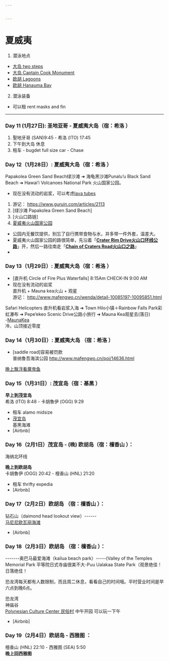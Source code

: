 ```yaml
---


---
```


<h1 id="夏威夷">夏威夷</h1>
<ol>
<li>潜泳地点</li>
</ol>
<ul>
<li><a href="https://www.tropicalsnorkeling.com/snorkeling-two-steps.html">大岛 two steps</a></li>
<li><a href="https://www.tropicalsnorkeling.com/snorkeling-captain-cook-monument.html">大岛 Captain Cook Monument</a></li>
<li><a href="https://www.tropicalsnorkeling.com/snorkeling-ko-olina-lagoons.html">欧胡 Lagoons</a></li>
<li><a href="https://www.tropicalsnorkeling.com/snorkeling-hanauma-bay.html">欧胡 Hanauma Bay</a></li>
</ul>
<ol start="2">
<li>潜泳装备</li>
</ol>
<ul>
<li>可以租 rent masks and fin</li>
</ul>
<hr>
<h3 id="day-11-1月27日--圣地亚哥---夏威夷大岛（宿：希洛-）">Day 11 (1月27日):  圣地亚哥 - 夏威夷大岛（宿：希洛 ）</h3>
<ol>
<li>聖地牙哥 (SAN)9:45 - 希洛 (ITO) 17:45</li>
<li>下午到大岛 休息</li>
<li>租车 - bugdet full size car - Chase</li>
</ol>
<h3 id="day-12（1月28日）--夏威夷大岛（宿：希洛-）">Day 12（1月28日）:  夏威夷大岛（宿：希洛 ）</h3>
<p>Papakolea Green Sand Beach绿沙滩 ➜ 海龟黑沙滩Punalu’u Black Sand Beach ➜ Hawai’i Volcanoes National Park 火山国家公园。</p>
<ul>
<li>现在没有流动的岩浆，可以考虑<a href="https://www.lovebigisland.com/activities-to-do/lava-tubes/#thurston">lava tubes</a></li>
</ul>
<ol>
<li>游记： <a href="https://www.guruin.com/articles/2113">https://www.guruin.com/articles/2113</a></li>
<li>[绿沙滩 Papakolea Green Sand Beach]</li>
<li>[火山口路链]</li>
<li><a href="http://www.mafengwo.cn/poi/14635.html">夏威夷火山国家公园</a></li>
</ol>
<ul>
<li>公园内无餐饮提供，别忘了自行携带食物与水，并多带一件外套，温差大。</li>
<li>夏威夷火山国家公园的路很简单，先沿着「<a href="https://www.nps.gov/havo/planyourvisit/craterrimtour.htm"><strong>Crater Rim Drive火山口环线公路</strong></a>」开，然后一路往南走「<a href="https://www.nps.gov/havo/planyourvisit/ccr_tour.htm"><strong>Chain of Craters Road火山口之路</strong></a>」</li>
<li></li>
</ul>
<h3 id="day-13（1月29日）--夏威夷大岛（宿：希洛-）">Day 13（1月29日）:  夏威夷大岛（宿：希洛 ）</h3>
<ul>
<li>[直升机 Circle of Fire Plus Waterfalls] 8:15Am CHECK-IN 9:00 AM</li>
<li>现在没有流动的岩浆<br>
直升机  + Mauna kea火山 + 观星<br>
游记： <a href="http://www.mafengwo.cn/wenda/detail-10085197-10095851.html">http://www.mafengwo.cn/wenda/detail-10085197-10095851.html</a></li>
</ul>
<p>Safari Helicopters 直升机看岩浆入海 ➜ Town Hilo小镇＋Rainbow Falls Park彩虹瀑布 ➜ Pepe’ekeo Scenic Drive公路小旅行 ➜ Mauna Kea观星去(落日)<br>
-<a href="https://www.lovebigisland.com/stargazing/#maunakea-info">MaunaKea</a><br>
冷，山顶接近零度</p>
<h3 id="day-14（1月30日）--夏威夷大岛-（宿：希洛-）">Day 14（1月30日）:  夏威夷大岛 （宿：希洛 ）</h3>
<ul>
<li>[saddle road]容易被罚款<br>
普纳鲁吾海滨公园 <a href="http://www.mafengwo.cn/poi/14636.html">http://www.mafengwo.cn/poi/14636.html</a></li>
</ul>
<p><a href="https://cn.tripadvisor.com/AttractionProductReview-g60872-d11456671-Night_Manta_Ray_Adventure_Guaranteed-Kailua_Kona_Island_of_Hawaii_Hawaii.html">晚上飘浮看魔鬼鱼</a></p>
<h3 id="day-15（1月31日）--茂宜岛（宿：基黑-）">Day 15（1月31日）:  茂宜岛（宿：基黑 ）</h3>
<p><strong>早上到茂宜岛</strong><br>
希洛 (ITO) 8:48 - 卡胡魯伊 (OGG) 9:29</p>
<ul>
<li>租车 alamo midsize</li>
<li><a href="http://www.mafengwo.cn/travel-scenic-spot/mafengwo/10951.html">茂宜岛</a><br>
基黑海滩</li>
<li>[Airbnb]</li>
</ul>
<h3 id="day-16（2月1日）茂宜岛---晚-欧胡岛（宿：檀香山-）：">Day 16（2月1日）茂宜岛 - (晚) 欧胡岛（宿：檀香山 ）：</h3>
<p>海纳北环线</p>
<p><strong>晚上到欧胡岛</strong><br>
卡胡魯伊 (OGG) 20:42 - 檀香山 (HNL) 21:20</p>
<ul>
<li>租车 thrifty expedia</li>
<li>[Airbnb]</li>
</ul>
<h3 id="day-17（2月2日）欧胡岛-（宿：檀香山-）：">Day 17（2月2日）欧胡岛 （宿：檀香山 ）：</h3>
<p>钻石山（daimond head lookout view）------<br>
<a href="https://cn.tripadvisor.com/Attraction_Review-g60872-d622557-Reviews-Manini_owali_Beach_Kua_Bay-Kailua_Kona_Island_of_Hawaii_Hawaii.html">马尼尼欧瓦丽海滩</a></p>
<ul>
<li>[Airbnb]</li>
</ul>
<h3 id="day-18（2月3日）欧胡岛-（宿：檀香山-）：">Day 18（2月3日）欧胡岛 （宿：檀香山 ）：</h3>
<p>-------奥巴马最爱海滩（kailua beach park）-----(Valley of the Temples Memorial Park 平等院日式寺庙很美不大-Puu Ualakaa State Park（观景绝佳！日落绝佳！</p>
<p>恐龙湾每天都有人数限制，而且周二休息，看看自己的时间哦。平时营业时间是早六点到晚6点。</p>
<p>恐龙湾<br>
神庙谷<br>
<a href="https://www.dealmoon.com/guide/890363">Polynesian Culture Center 民俗村</a> 中午开园 可以玩一下午</p>
<ul>
<li>[Airbnb]</li>
</ul>
<h3 id="day-19（2月4日）欧胡岛---西雅图-：">Day 19（2月4日）欧胡岛 - 西雅图 ：</h3>
<p>檀香山 (HNL) 22:10 - 西雅图 (SEA) 5:50<br>
<strong>晚上回西雅图</strong></p>

